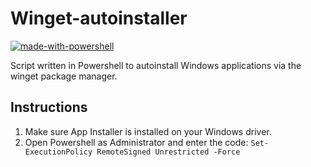 # Winget-autoinstaller
[![made-with-powershell](https://img.shields.io/badge/PowerShell-1f425f?logo=Powershell)](https://microsoft.com/PowerShell)

Script written in Powershell to autoinstall Windows applications via the winget package manager.
## Instructions
1) Make sure App Installer is installed on your Windows driver.
2) Open Powershell as Administrator and enter the code: <code>Set-ExecutionPolicy RemoteSigned Unrestricted -Force</code>

